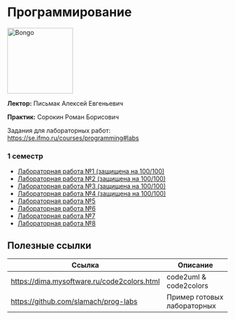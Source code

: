 # Программирование

<img alt="Bongo" src="https://github.com/maxbarsukov/itmo/blob/master/.docs/bongo.gif" height="150">

**Лектор:** Письмак Алексей Евгеньевич

**Практик:** Сорокин Роман Борисович

Задания для лабораторных работ: https://se.ifmo.ru/courses/programming#labs

### 1 семестр

- [Лабораторная работа №1 (защищена на 100/100)](./%D0%BB%D0%B0%D0%B1%D0%BE%D1%80%D0%B0%D1%82%D0%BE%D1%80%D0%BD%D1%8B%D0%B5/lab1)
- [Лабораторная работа №2 (защищена на 100/100)](./%D0%BB%D0%B0%D0%B1%D0%BE%D1%80%D0%B0%D1%82%D0%BE%D1%80%D0%BD%D1%8B%D0%B5/lab2)
- [Лабораторная работа №3 (защищена на 100/100)](./%D0%BB%D0%B0%D0%B1%D0%BE%D1%80%D0%B0%D1%82%D0%BE%D1%80%D0%BD%D1%8B%D0%B5/lab3)
- [Лабораторная работа №4 (защищена на 100/100)](./%D0%BB%D0%B0%D0%B1%D0%BE%D1%80%D0%B0%D1%82%D0%BE%D1%80%D0%BD%D1%8B%D0%B5/lab4)
- [Лабораторная работа №5](./%D0%BB%D0%B0%D0%B1%D0%BE%D1%80%D0%B0%D1%82%D0%BE%D1%80%D0%BD%D1%8B%D0%B5/lab5)
- [Лабораторная работа №6](./%D0%BB%D0%B0%D0%B1%D0%BE%D1%80%D0%B0%D1%82%D0%BE%D1%80%D0%BD%D1%8B%D0%B5/lab6)
- [Лабораторная работа №7](./%D0%BB%D0%B0%D0%B1%D0%BE%D1%80%D0%B0%D1%82%D0%BE%D1%80%D0%BD%D1%8B%D0%B5/lab7)
- [Лабораторная работа №8](./%D0%BB%D0%B0%D0%B1%D0%BE%D1%80%D0%B0%D1%82%D0%BE%D1%80%D0%BD%D1%8B%D0%B5/lab8)

## Полезные ссылки

| Ссылка | Описание |
| --- | --- |
| https://dima.mysoftware.ru/code2colors.html | code2uml & code2colors |
| https://github.com/slamach/prog-labs | Пример готовых лабораторных |
